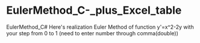 # EulerMethod_C-_plus_Excel_table
EulerMethod_C# Here's realization Euler Method of function y'=x^2-2y with your step from 0 to 1 (need to enter number through comma(double))
